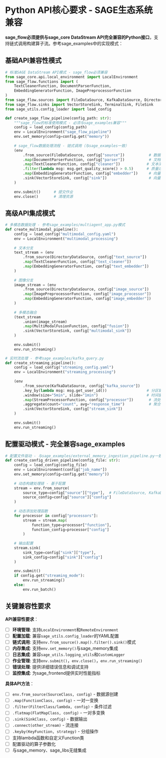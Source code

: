 # Python API核心要求 - SAGE生态系统兼容

**sage_flow必须提供与sage_core DataStream API完全兼容的Python接口**，支持链式调用构建算子流。参考sage_examples中的实现模式：

## 基础API兼容性模式
```python
# 标准SAGE DataStream API模式 - sage_flow必须兼容
from sage_core.api.local_environment import LocalEnvironment
from sage_flow.functions import (
    TextCleanerFunction, DocumentParserFunction, 
    EmbeddingGeneratorFunction, ImagePreprocessorFunction
)
from sage_flow.sources import FileDataSource, KafkaDataSource, DirectoryDataSource  
from sage_flow.sinks import VectorStoreSink, TerminalSink, FileSink
from sage_utils.config_loader import load_config

def create_sage_flow_pipeline(config_path: str):
    """sage_flow的标准使用模式 - 必须与sage_examples兼容"""
    config = load_config(config_path)
    env = LocalEnvironment("sage_flow_pipeline")
    env.set_memory(config=config.get("memory"))
    
    # sage_flow数据处理流程 - 链式调用（与sage_examples一致）
    (env
        .from_source(FileDataSource, config["source"])           # 数据源
        .map(DocumentParserFunction, config["parser"])           # 文档解析  
        .map(TextCleanerFunction, config["cleaner"])            # 文本清理
        .filter(lambda msg: msg.get_quality_score() > 0.5)      # 质量过滤
        .map(EmbeddingGeneratorFunction, config["embedder"])     # 向量化
        .sink(VectorStoreSink, config["sink"])                   # 向量存储
    )
    
    env.submit()      # 提交作业
    env.close()       # 清理资源
```

## 高级API集成模式
```python
# 多模态数据处理 - 参考sage_examples/multiagent_app.py模式
def create_multimodal_pipeline():
    config = load_config("multimodal_config.yaml")
    env = LocalEnvironment("multimodal_processing")
    
    # 文本分支
    text_stream = (env
        .from_source(DirectoryDataSource, config["text_source"])
        .map(TextCleanerFunction, config["text_cleaner"])
        .map(EmbeddingGeneratorFunction, config["text_embedder"])
    )
    
    # 图像分支  
    image_stream = (env
        .from_source(DirectoryDataSource, config["image_source"])
        .map(ImagePreprocessorFunction, config["image_processor"])
        .map(EmbeddingGeneratorFunction, config["image_embedder"])
    )
    
    # 多模态融合
    (text_stream
        .union(image_stream)
        .map(MultiModalFusionFunction, config["fusion"])
        .sink(VectorStoreSink, config["multimodal_sink"])
    )
    
    env.submit()
    env.run_streaming()

# 实时流处理 - 参考sage_examples/kafka_query.py
def create_streaming_pipeline():
    config = load_config("streaming_config.yaml")
    env = LocalEnvironment("streaming_processing")
    
    (env
        .from_source(KafkaDataSource, config["kafka_source"])
        .key_by(lambda msg: msg.get_user_id())                  # 分区键
        .window(size="5min", slide="1min")                      # 时间窗口
        .map(StreamProcessorFunction, config["processor"])       # 流处理
        .aggregate(count="count", avg="response_time")           # 聚合
        .sink(VectorStoreSink, config["stream_sink"])
    )
    
    env.submit()
    env.run_streaming()
```

## 配置驱动模式 - 完全兼容sage_examples
```python
# 配置文件驱动 - 与sage_examples/external_memory_ingestion_pipeline.py一致
def create_config_driven_pipeline(config_file: str):
    config = load_config(config_file)
    env = LocalEnvironment(config["job_name"])
    env.set_memory(config=config.get("memory"))
    
    # 动态构建处理链 - 基于配置
    stream = env.from_source(
        source_type=config["source"]["type"],  # FileDataSource, KafkaDataSource等
        source_config=config["source"]["config"]
    )
    
    # 动态添加处理函数
    for processor in config["processors"]:
        stream = stream.map(
            function_type=processor["function"],
            function_config=processor["config"]
        )
    
    # 输出配置
    stream.sink(
        sink_type=config["sink"]["type"],
        sink_config=config["sink"]["config"]
    )
    
    env.submit()
    if config.get("streaming_mode"):
        env.run_streaming()
    else:
        env.run_batch()
```

## 关键兼容性要求

**API兼容性要求**：
- [ ] **环境管理**: 支持`LocalEnvironment`和`RemoteEnvironment`
- [ ] **配置加载**: 兼容`sage_utils.config_loader`的YAML配置
- [ ] **链式调用**: 支持`env.from_source().map().filter().sink()`模式
- [ ] **内存集成**: 支持`env.set_memory()`与sage_memory集成
- [ ] **日志集成**: 兼容`sage_utils.logging_utils`和`CustomLogger`
- [ ] **作业管理**: 支持`env.submit()`，`env.close()`，`env.run_streaming()`
- [ ] **错误处理**: 提供详细错误信息和调试支持
- [ ] **监控集成**: 为sage_frontend提供实时性能指标

**具体API方法**：
- [ ] `env.from_source(SourceClass, config)` - 数据源创建
- [ ] `.map(FunctionClass, config)` - 一对一变换
- [ ] `.filter(FilterClass/lambda, config)` - 条件过滤
- [ ] `.flatmap(FlatMapClass, config)` - 一对多变换
- [ ] `.sink(SinkClass, config)` - 数据输出
- [ ] `.connect(other_stream)` - 流连接
- [ ] `.keyby(KeyFunction, strategy)` - 分组操作
- [ ] 支持lambda函数和自定义Function类
- [ ] 配置驱动的算子参数化
- [ ] 与sage_memory、sage_libs无缝集成
